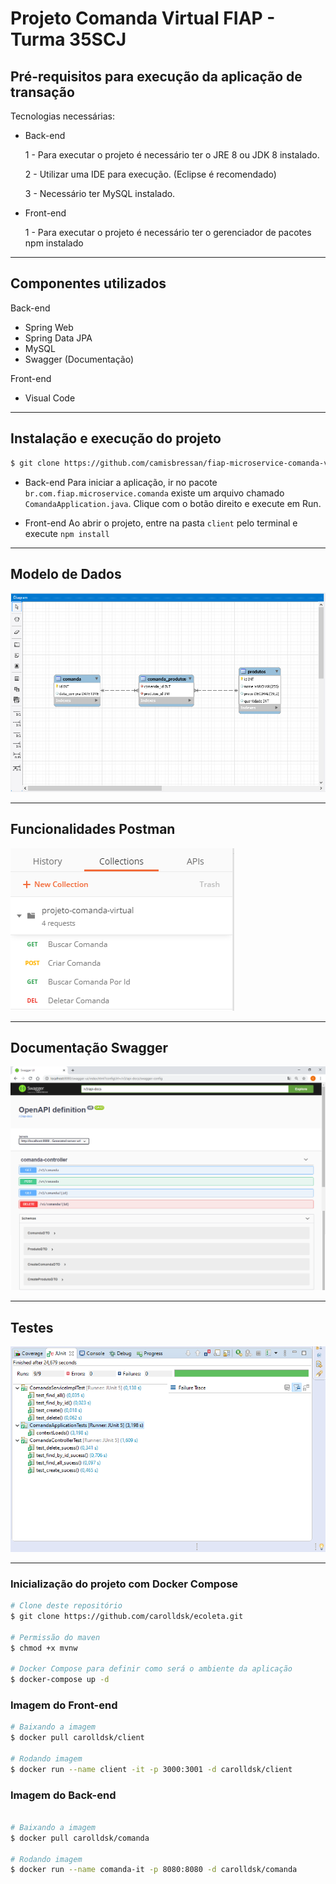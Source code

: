 # Projeto Comanda Virtual FIAP - Turma 35SCJ

## Pré-requisitos para execução da aplicação de transação

Tecnologias necessárias:

- Back-end

  1 - Para executar o projeto é necessário ter o JRE 8 ou JDK 8 instalado.
  
  2 - Utilizar uma IDE para execução. (Eclipse é recomendado)
  
  3 - Necessário ter MySQL instalado.
  
- Front-end

  1 - Para executar o projeto é necessário ter o gerenciador de pacotes npm instalado
  
---

## Componentes utilizados
 Back-end
  - Spring Web
  - Spring Data JPA
  - MySQL
  - Swagger (Documentação)
  
 Front-end
  - Visual Code  
  
----

## Instalação e execução do projeto


```sh
$ git clone https://github.com/camisbressan/fiap-microservice-comanda-virtual.git
```

- Back-end
Para iniciar a aplicação, ir no pacote `br.com.fiap.microservice.comanda` existe um arquivo chamado `ComandaApplication.java`. Clique com o botão direito e execute em Run.

- Front-end
Ao abrir o projeto, entre na pasta `client` pelo terminal e execute `npm install`

----
## Modelo de Dados

![Postman](arquivos_uteis/modelo_dados.png)

----

## Funcionalidades Postman

![Postman](arquivos_uteis/funcionalidades.png)

----

## Documentação Swagger

![Postman](arquivos_uteis/swagger.png)

----

## Testes

![Postman](arquivos_uteis/testes.png)

----

### Inicialização do projeto com Docker Compose

```bash
# Clone deste repositório
$ git clone https://github.com/carolldsk/ecoleta.git

# Permissão do maven
$ chmod +x mvnw

# Docker Compose para definir como será o ambiente da aplicação
$ docker-compose up -d

```


### Imagem do Front-end

```bash
# Baixando a imagem
$ docker pull carolldsk/client

# Rodando imagem
$ docker run --name client -it -p 3000:3001 -d carolldsk/client

```

### Imagem do Back-end

```bash

# Baixando a imagem
$ docker pull carolldsk/comanda

# Rodando imagem
$ docker run --name comanda-it -p 8080:8080 -d carolldsk/comanda

```
